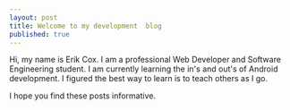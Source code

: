 ```yaml
---
layout: post
title: Welcome to my development  blog
published: true
---
```



Hi, my name is Erik Cox. I am a professional Web Developer and Software Engineering student. I am currently learning the in's and out's of Android development. I figured the best way to learn is to teach others as I go. 

I hope you find these posts informative.
